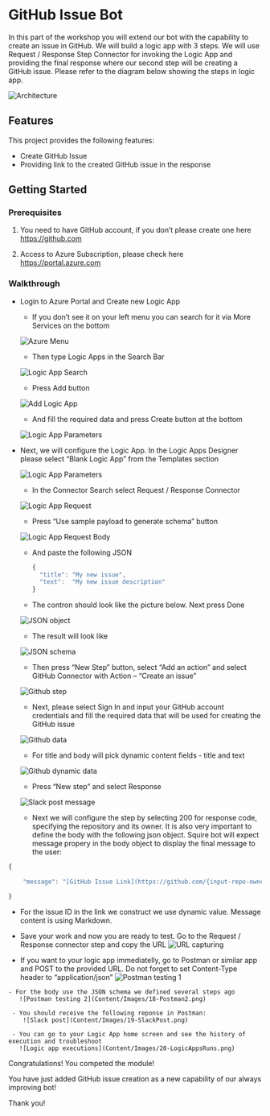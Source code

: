  # GitHub Issue Bot 

In this part of the workshop you will extend our bot with the capability to create an issue in GitHub. 
We will build a logic app with 3 steps. We will use Request / Response Step Connector for invoking the Logic App and providing the final response where our second step will be creating a GitHub issue.
Please refer to the diagram below showing the steps in logic app.

![Architecture](Content/Images/1-Architecutre.png)

## Features

This project  provides the following features:

* Create GitHub Issue 
* Providing link to the created GitHub issue in the response 

## Getting Started

### Prerequisites

1.	You need to have GitHub account, if you don’t please create one here https://github.com

2.	Access to Azure Subscription, please check here https://portal.azure.com


### Walkthrough 

- Login to Azure Portal and Create new Logic App

  - If you don’t see it on your left menu you can search for it via More Services on the bottom
  
  ![Azure Menu](Content/Images/2-AzureLogicApps.png)
  
  - Then type Logic Apps in the Search Bar 
  
  ![Logic App Search](Content/Images/3-AzureMenu.png)
  
  - Press Add button
  
  ![Add Logic App](Content/Images/4-AzureCreateLogicApp.png)
  
  - And fill the required data and press Create button at the bottom
  
  ![Logic App Parameters](Content/Images/5-LogicAppParameters.png)
  
- Next, we will configure the Logic App. In the Logic Apps Designer please select “Blank Logic App” from the Templates section
  
  ![Logic App Parameters](Content/Images/6-LogicAppBlankTemplate.png)
  
  - In the Connector Search select Request / Response Connector
  
   ![Logic App Request](Content/Images/7-LogicAppRequest.png)
   
   - Press “Use sample payload to generate schema” button
   
   ![Logic App Request Body](Content/Images/8-LogicAppRequestBody.png)
   
   - And paste the following JSON
   
      ```javascript
      {
        "title": "My new issue",
        "text":  "My new issue description"
      }
      ```
    
    - The contron should look like the picture below. Next press Done 
    
   ![JSON object](Content/Images/9-LogicAppJsonObject.png)
   
    - The result will look like 
   
   ![JSON schema](Content/Images/10-JsonSchema.png)
   
    - Then press “New Step” button, select “Add an action” and select GitHub Connector with Action – “Create an issue”
   
    ![Github step](Content/Images/11-GitHub.png)
   
     - Next, please select Sign In and input your GitHub account credentials and fill the required data that will be used for creating the GitHub issue
   
    ![Github data](Content/Images/12-GitHubFields.png)
   
     - For title and body will pick dynamic content fields - title and text    
     
     ![Github dynamic data](Content/Images/13-GitHubDyniamicValues.png)
     
     - Press “New step” and select Response
     
     ![Slack post message](Content/Images/14-Slack.png)
     
     - Next we will configure the step by selecting 200 for response code, specifying the repository and its owner. It is also very important to define the body with the following json object. Squire bot will expect message propery in the body object to display the final message to the user:
     
```javascript
{
  
	"message": "[GitHub Issue Link](https://github.com/{input-repo-owner}/{input-repo}/issues/@{body('Create_an_issue')?['number']})"

}
```

   - For the issue ID in the link we construct we use dynamic value. Message content is using Markdown. 
     
   - Save your work and now you are ready to test. Go to the Request / Response connector step and copy the URL
      ![URL capturing](Content/Images/16-URL.png)
      
   - If you want to your logic app immediatelly, go to Postman or similar app and POST to the provided URL. Do not forget to set Content-Type header to “application/json”
       ![Postman testing 1](Content/Images/17-Postman1.png)
       
    - For the body use the JSON schema we defined several steps ago 
       ![Postman testing 2](Content/Images/18-Postman2.png)
       
     - You should receive the following reponse in Postman:
        ![Slack post](Content/Images/19-SlackPost.png)
        
     - You can go to your Logic App home screen and see the history of execution and troubleshoot 
       ![Logic app executions](Content/Images/20-LogicAppsRuns.png)
       
     
 Congratulations! You competed the module! 
 
 You have just added GitHub issue creation as a new capability of our always improving bot!
 
 Thank you!
   
   

